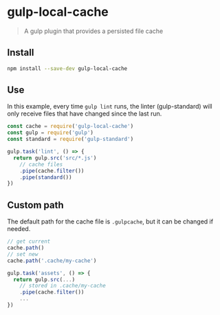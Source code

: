 # gulp-local-cache

> A gulp plugin that provides a persisted file cache

## Install

```bash
npm install --save-dev gulp-local-cache
```

## Use

In this example, every time `gulp lint` runs, the linter (gulp-standard) will only receive files that have changed since the last run.

```javascript
const cache = require('gulp-local-cache')
const gulp = require('gulp')
const standard = require('gulp-standard')

gulp.task('lint', () => {
  return gulp.src('src/*.js')
    // cache files
    .pipe(cache.filter())
    .pipe(standard())
})
```

## Custom path

The default path for the cache file is `.gulpcache`, but it can be changed if needed.

```javascript
// get current
cache.path()
// set new
cache.path('.cache/my-cache')

gulp.task('assets', () => {
  return gulp.src(...)
    // stored in .cache/my-cache
    .pipe(cache.filter())
    ...
})
```
